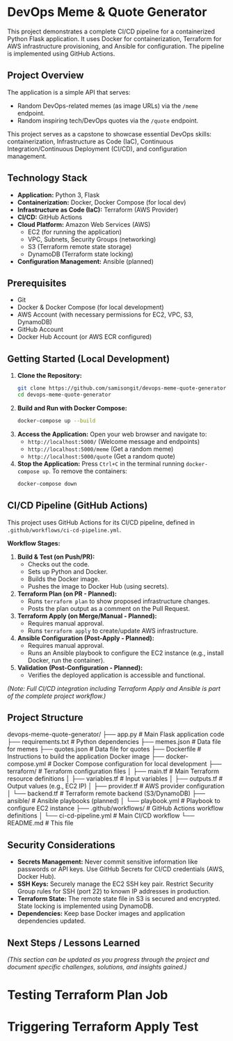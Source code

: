 # DevOps Meme & Quote Generator

This project demonstrates a complete CI/CD pipeline for a containerized Python Flask application. It uses Docker for containerization, Terraform for AWS infrastructure provisioning, and Ansible for configuration. The pipeline is implemented using GitHub Actions.

## Project Overview

The application is a simple API that serves:
*   Random DevOps-related memes (as image URLs) via the `/meme` endpoint.
*   Random inspiring tech/DevOps quotes via the `/quote` endpoint.

This project serves as a capstone to showcase essential DevOps skills: containerization, Infrastructure as Code (IaC), Continuous Integration/Continuous Deployment (CI/CD), and configuration management.

## Technology Stack

*   **Application:** Python 3, Flask
*   **Containerization:** Docker, Docker Compose (for local dev)
*   **Infrastructure as Code (IaC):** Terraform (AWS Provider)
*   **CI/CD:** GitHub Actions
*   **Cloud Platform:** Amazon Web Services (AWS)
    *   EC2 (for running the application)
    *   VPC, Subnets, Security Groups (networking)
    *   S3 (Terraform remote state storage)
    *   DynamoDB (Terraform state locking)
*   **Configuration Management:** Ansible (planned)

## Prerequisites

*   Git
*   Docker & Docker Compose (for local development)
*   AWS Account (with necessary permissions for EC2, VPC, S3, DynamoDB)
*   GitHub Account
*   Docker Hub Account (or AWS ECR configured)

## Getting Started (Local Development)

1.  **Clone the Repository:**
    ```bash
    git clone https://github.com/samisongit/devops-meme-quote-generator.git
    cd devops-meme-quote-generator
    ```
2.  **Build and Run with Docker Compose:**
    ```bash
    docker-compose up --build
    ```
3.  **Access the Application:**
    Open your web browser and navigate to:
    *   `http://localhost:5000/` (Welcome message and endpoints)
    *   `http://localhost:5000/meme` (Get a random meme)
    *   `http://localhost:5000/quote` (Get a random quote)
4.  **Stop the Application:**
    Press `Ctrl+C` in the terminal running `docker-compose up`. To remove the containers:
    ```bash
    docker-compose down
    ```

## CI/CD Pipeline (GitHub Actions)

This project uses GitHub Actions for its CI/CD pipeline, defined in `.github/workflows/ci-cd-pipeline.yml`.

**Workflow Stages:**

1.  **Build & Test (on Push/PR):**
    *   Checks out the code.
    *   Sets up Python and Docker.
    *   Builds the Docker image.
    *   Pushes the image to Docker Hub (using secrets).
2.  **Terraform Plan (on PR - Planned):**
    *   Runs `terraform plan` to show proposed infrastructure changes.
    *   Posts the plan output as a comment on the Pull Request.
3.  **Terraform Apply (on Merge/Manual - Planned):**
    *   Requires manual approval.
    *   Runs `terraform apply` to create/update AWS infrastructure.
4.  **Ansible Configuration (Post-Apply - Planned):**
    *   Requires manual approval.
    *   Runs an Ansible playbook to configure the EC2 instance (e.g., install Docker, run the container).
5.  **Validation (Post-Configuration - Planned):**
    *   Verifies the deployed application is accessible and functional.

*(Note: Full CI/CD integration including Terraform Apply and Ansible is part of the complete project workflow.)*

## Project Structure
devops-meme-quote-generator/
├── app.py # Main Flask application code
├── requirements.txt # Python dependencies
├── memes.json # Data file for memes
├── quotes.json # Data file for quotes
├── Dockerfile # Instructions to build the application Docker image
├── docker-compose.yml # Docker Compose configuration for local development
├── terraform/ # Terraform configuration files
│ ├── main.tf # Main Terraform resource definitions
│ ├── variables.tf # Input variables
│ ├── outputs.tf # Output values (e.g., EC2 IP)
│ ├── provider.tf # AWS provider configuration
│ └── backend.tf # Terraform remote backend (S3/DynamoDB)
├── ansible/ # Ansible playbooks (planned)
│ └── playbook.yml # Playbook to configure EC2 instance
├── .github/workflows/ # GitHub Actions workflow definitions
│ └── ci-cd-pipeline.yml # Main CI/CD workflow
└── README.md # This file

## Security Considerations

*   **Secrets Management:** Never commit sensitive information like passwords or API keys. Use GitHub Secrets for CI/CD credentials (AWS, Docker Hub).
*   **SSH Keys:** Securely manage the EC2 SSH key pair. Restrict Security Group rules for SSH (port 22) to known IP addresses in production.
*   **Terraform State:** The remote state file in S3 is secured and encrypted. State locking is implemented using DynamoDB.
*   **Dependencies:** Keep base Docker images and application dependencies updated.

## Next Steps / Lessons Learned

*(This section can be updated as you progress through the project and document specific challenges, solutions, and insights gained.)*

# Testing Terraform Plan Job
# Triggering Terraform Apply Test

